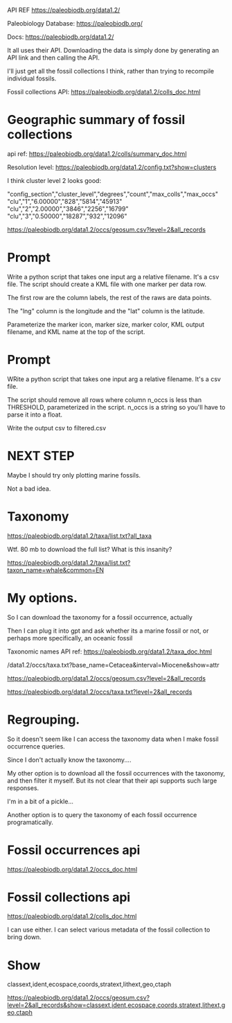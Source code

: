 API REF https://paleobiodb.org/data1.2/

Paleobiology Database: https://paleobiodb.org/

Docs: https://paleobiodb.org/data1.2/

It all uses their API. Downloading the data is simply done by generating an API link and then calling the API.

I'll just get all the fossil collections I think, rather than trying to recompile individual fossils.

Fossil collections API: https://paleobiodb.org/data1.2/colls_doc.html

# Geographic summary of fossil collections

api ref: https://paleobiodb.org/data1.2/colls/summary_doc.html

Resolution level: https://paleobiodb.org/data1.2/config.txt?show=clusters

I think cluster level 2 looks good:

"config_section","cluster_level","degrees","count","max_colls","max_occs"
"clu","1","6.00000","828","5814","45913"
"clu","2","2.00000","3846","2256","16799"
"clu","3","0.50000","18287","932","12096"

https://paleobiodb.org/data1.2/occs/geosum.csv?level=2&all_records

# Prompt

Write a python script that takes one input arg a relative filename. It's a csv file. The script should create a KML file with one marker per data row.

The first row are the column labels, the rest of the raws are data points.

The "lng" column is the longitude and the "lat" column is the latitude.

Parameterize the marker icon, marker size, marker color, KML output filename, and KML name at the top of the script.

# Prompt

WRite a python script that takes one input arg a relative filename. It's a csv file.

The script should remove all rows where column n_occs is less than THRESHOLD, parameterized in the script. n_occs is a string so you'll have to parse it into a float.

Write the output csv to filtered.csv

# NEXT STEP

Maybe I should try only plotting marine fossils.

Not a bad idea.

# Taxonomy

https://paleobiodb.org/data1.2/taxa/list.txt?all_taxa

Wtf. 80 mb to download the full list? What is this insanity?

https://paleobiodb.org/data1.2/taxa/list.txt?taxon_name=whale&common=EN

# My options.

So I can download the taxonomy for a fossil occurrence, actually

Then I can plug it into gpt and ask whether its a marine fossil or not, or perhaps more specifically, an oceanic fossil

Taxonomic names API ref: https://paleobiodb.org/data1.2/taxa_doc.html

/data1.2/occs/taxa.txt?base_name=Cetacea&interval=Miocene&show=attr

https://paleobiodb.org/data1.2/occs/geosum.csv?level=2&all_records

https://paleobiodb.org/data1.2/occs/taxa.txt?level=2&all_records

# Regrouping.

So it doesn't seem like I can access the taxonomy data when I make fossil occurrence queries.

Since I don't actually know the taxonomy....

My other option is to download all the fossil occurrences with the taxonomy, and then filter it myself. But its not clear that their api supports such large responses.

I'm in a bit of a pickle...

Another option is to query the taxonomy of each fossil occurrence programatically.

# Fossil occurrences api

https://paleobiodb.org/data1.2/occs_doc.html

# Fossil collections api

https://paleobiodb.org/data1.2/colls_doc.html

I can use either. I can select various metadata of the fossil collection to bring down.

# Show

classext,ident,ecospace,coords,stratext,lithext,geo,ctaph

https://paleobiodb.org/data1.2/occs/geosum.csv?level=2&all_records&show=classext,ident,ecospace,coords,stratext,lithext,geo,ctaph